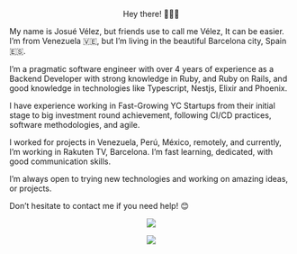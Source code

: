 <p align="center">
Hey there! 🙋🏻‍♂️

My name is Josué Vélez, but friends use to call me Vélez, It can be easier. I’m from Venezuela 🇻🇪, but I’m living in the beautiful Barcelona city, Spain 🇪🇸.

I’m a pragmatic software engineer with over 4 years of experience as a Backend Developer with strong knowledge in Ruby, and Ruby on Rails, and good knowledge in technologies like Typescript, Nestjs, Elixir and Phoenix.

I have experience working in Fast-Growing YC Startups from their initial stage to big investment round achievement, following CI/CD practices, software methodologies, and agile.

I worked for projects in Venezuela, Perú, México, remotely, and currently, I’m working in Rakuten TV, Barcelona. I’m fast learning, dedicated, with good communication skills.

I’m always open to trying new technologies and working on amazing ideas, or projects.

Don’t hesitate to contact me if you need help! 😊

</p>



<p align="center">
    <img align="center" src="https://github-readme-stats.vercel.app/api?username=jvelez1&count_private=true&show_icons=true&theme=dark" />
</p>


<p align="center">
    <img align="center" src="https://github-readme-stats.vercel.app/api/top-langs/?username=jvelez1&layout=compact&hide=html,css" />
</p>

